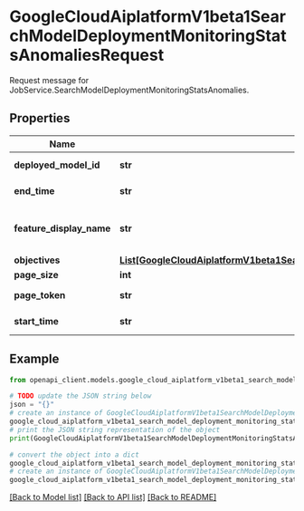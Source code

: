 # GoogleCloudAiplatformV1beta1SearchModelDeploymentMonitoringStatsAnomaliesRequest

Request message for JobService.SearchModelDeploymentMonitoringStatsAnomalies.

## Properties

Name | Type | Description | Notes
------------ | ------------- | ------------- | -------------
**deployed_model_id** | **str** | Required. The DeployedModel ID of the [ModelDeploymentMonitoringObjectiveConfig.deployed_model_id]. | [optional] 
**end_time** | **str** | The latest timestamp of stats being generated. If not set, indicates feching stats till the latest possible one. | [optional] 
**feature_display_name** | **str** | The feature display name. If specified, only return the stats belonging to this feature. Format: ModelMonitoringStatsAnomalies.FeatureHistoricStatsAnomalies.feature_display_name, example: \&quot;user_destination\&quot;. | [optional] 
**objectives** | [**List[GoogleCloudAiplatformV1beta1SearchModelDeploymentMonitoringStatsAnomaliesRequestStatsAnomaliesObjective]**](GoogleCloudAiplatformV1beta1SearchModelDeploymentMonitoringStatsAnomaliesRequestStatsAnomaliesObjective.md) | Required. Objectives of the stats to retrieve. | [optional] 
**page_size** | **int** | The standard list page size. | [optional] 
**page_token** | **str** | A page token received from a previous JobService.SearchModelDeploymentMonitoringStatsAnomalies call. | [optional] 
**start_time** | **str** | The earliest timestamp of stats being generated. If not set, indicates fetching stats till the earliest possible one. | [optional] 

## Example

```python
from openapi_client.models.google_cloud_aiplatform_v1beta1_search_model_deployment_monitoring_stats_anomalies_request import GoogleCloudAiplatformV1beta1SearchModelDeploymentMonitoringStatsAnomaliesRequest

# TODO update the JSON string below
json = "{}"
# create an instance of GoogleCloudAiplatformV1beta1SearchModelDeploymentMonitoringStatsAnomaliesRequest from a JSON string
google_cloud_aiplatform_v1beta1_search_model_deployment_monitoring_stats_anomalies_request_instance = GoogleCloudAiplatformV1beta1SearchModelDeploymentMonitoringStatsAnomaliesRequest.from_json(json)
# print the JSON string representation of the object
print(GoogleCloudAiplatformV1beta1SearchModelDeploymentMonitoringStatsAnomaliesRequest.to_json())

# convert the object into a dict
google_cloud_aiplatform_v1beta1_search_model_deployment_monitoring_stats_anomalies_request_dict = google_cloud_aiplatform_v1beta1_search_model_deployment_monitoring_stats_anomalies_request_instance.to_dict()
# create an instance of GoogleCloudAiplatformV1beta1SearchModelDeploymentMonitoringStatsAnomaliesRequest from a dict
google_cloud_aiplatform_v1beta1_search_model_deployment_monitoring_stats_anomalies_request_from_dict = GoogleCloudAiplatformV1beta1SearchModelDeploymentMonitoringStatsAnomaliesRequest.from_dict(google_cloud_aiplatform_v1beta1_search_model_deployment_monitoring_stats_anomalies_request_dict)
```
[[Back to Model list]](../README.md#documentation-for-models) [[Back to API list]](../README.md#documentation-for-api-endpoints) [[Back to README]](../README.md)


